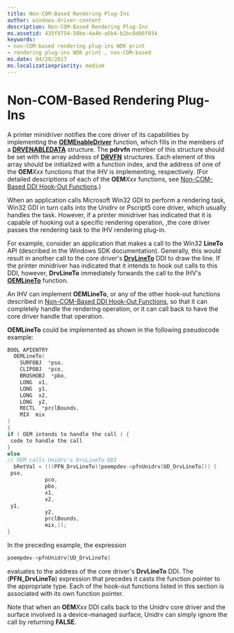 ```yaml
---
title: Non-COM-Based Rendering Plug-Ins
author: windows-driver-content
description: Non-COM-Based Rendering Plug-Ins
ms.assetid: 435f9754-50be-4a4b-a5b4-b2bc8d66f034
keywords:
- non-COM-based rendering plug-ins WDK print
- rendering plug-ins WDK print , non-COM-based
ms.date: 04/20/2017
ms.localizationpriority: medium
---
```


# Non-COM-Based Rendering Plug-Ins





A printer minidriver notifies the core driver of its capabilities by implementing the [**OEMEnableDriver**](https://msdn.microsoft.com/library/windows/hardware/ff557708) function, which fills in the members of a [**DRVENABLEDATA**](https://msdn.microsoft.com/library/windows/hardware/ff556206) structure. The **pdrvfn** member of this structure should be set with the array address of [**DRVFN**](https://msdn.microsoft.com/library/windows/hardware/ff556221) structures. Each element of this array should be initialized with a function index, and the address of one of the **OEM***Xxx* functions that the IHV is implementing, respectively. (For detailed descriptions of each of the **OEM***Xxx* functions, see [Non-COM-Based DDI Hook-Out Functions](https://msdn.microsoft.com/library/windows/hardware/ff557586).)

When an application calls Microsoft Win32 GDI to perform a rendering task, Win32 GDI in turn calls into the Unidrv or Pscript5 core driver, which usually handles the task. However, if a printer minidriver has indicated that it is capable of hooking out a specific rendering operation, ,the core driver passes the rendering task to the IHV rendering plug-in.

For example, consider an application that makes a call to the Win32 **LineTo** API (described in the Windows SDK documentation). Generally, this would result in another call to the core driver's [**DrvLineTo**](https://msdn.microsoft.com/library/windows/hardware/ff556245) DDI to draw the line. If the printer minidriver has indicated that it intends to hook out calls to this DDI, however, **DrvLineTo** immediately forwards the call to the IHV's [**OEMLineTo**](https://msdn.microsoft.com/library/windows/hardware/ff557761) function.

An IHV can implement **OEMLineTo**, or any of the other hook-out functions described in [Non-COM-Based DDI Hook-Out Functions](https://msdn.microsoft.com/library/windows/hardware/ff557586), so that it can completely handle the rendering operation, or it can call back to have the core driver handle that operation.

**OEMLineTo** could be implemented as shown in the following pseudocode example:

```cpp
BOOL APIENTRY
  OEMLineTo(
    SURFOBJ  *pso,
    CLIPOBJ  *pco,
    BRUSHOBJ  *pbo,
    LONG  x1,
    LONG  y1,
    LONG  x2,
    LONG  y2,
    RECTL  *prclBounds,
    MIX  mix
)
{
if ( OEM intends to handle the call ) {
 code to handle the call
}
else
// OEM calls Unidrv's DrvLineTo DDI
  bRetVal = (((PFN_DrvLineTo)(poempdev->pfnUnidrv[UD_DrvLineTo])) (
 pso,
            pco,
            pbo,
            x1,
            x2,
 y1,
            y2,
            prclBounds,
            mix,));
}
```

In the preceding example, the expression

```cpp
poempdev->pfnUnidrv[UD_DrvLineTo]
```

evaluates to the address of the core driver's **DrvLineTo** DDI. The (**PFN\_DrvLineTo**) expression that precedes it casts the function pointer to the appropriate type. Each of the hook-out functions listed in this section is associated with its own function pointer.

Note that when an **OEM***Xxx* DDI calls back to the Unidrv core driver and the surface involved is a device-managed surface, Unidrv can simply ignore the call by returning **FALSE**.

 

 




